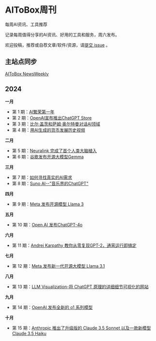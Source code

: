 # AIToBox周刊
每周AI资讯、工具推荐

记录每周值得分享的AI资讯、好用的工具和服务，周六发布。

欢迎投稿，推荐或自荐文章/软件/资源，请[提交 issue](https://github.com/aitobox/newsweekly/issues/new/choose) 。

## 主站点同步

[AIToBox NewsWeekly](https://aitobox.com/news/)


## 2024

**一月**

- 第 1 期：[AI繁荣第一年](docs/issue-001.md)
- 第 2 期：[OpenAI宣布推出ChatGPT Store](docs/issue-002.md)
- 第 3 期：[比尔·盖茨和萨姆·奥尔特曼对话AI领域](docs/issue-003.md)
- 第 4 期：[用AI生成的货币发展历史视频](docs/issue-004.md)

**二月**

- 第 5 期：[Neuralink 完成了首个人类大脑植入](docs/issue-005.md)
- 第 6 期：[谷歌发布开源大模型Gemma](docs/issue-006.md)

**三月**
- 第 7 期：[如何寻找真实的AI需求](docs/issue-007.md)
- 第 8 期：[Suno AI--"音乐界的ChatGPT"](docs/issue-008.md)

**四月**
- 第 9 期：[Meta 发布开源模型 Llama 3](docs/issue-009.md)

**五月**
- 第 10 期：[Open AI 发布ChatGPT-4o](docs/issue-010.md)

**六月**
- 第 11 期：[Andrej Karpathy 教你从零复现GPT-2，通宵运行即搞定](docs/issue-011.md)

**七月**  
- 第 12 期：[Meta 发布新一代开源大模型 Llama 3.1](docs/issue-012.md)

**八月**  
- 第 13 期：[LLM Visualization-将 ChatGPT 原理的详细细节可视化的网站](docs/issue-013.md)

**九月**  
- 第 14 期：[OpenAI 发布全新的 o1 系列模型](docs/issue-014.md)

**十月**  
- 第 15 期：[Anthropic 推出了升级版的 Claude 3.5 Sonnet 以及一款新模型 Claude 3.5 Haiku](docs/issue-015.md)
